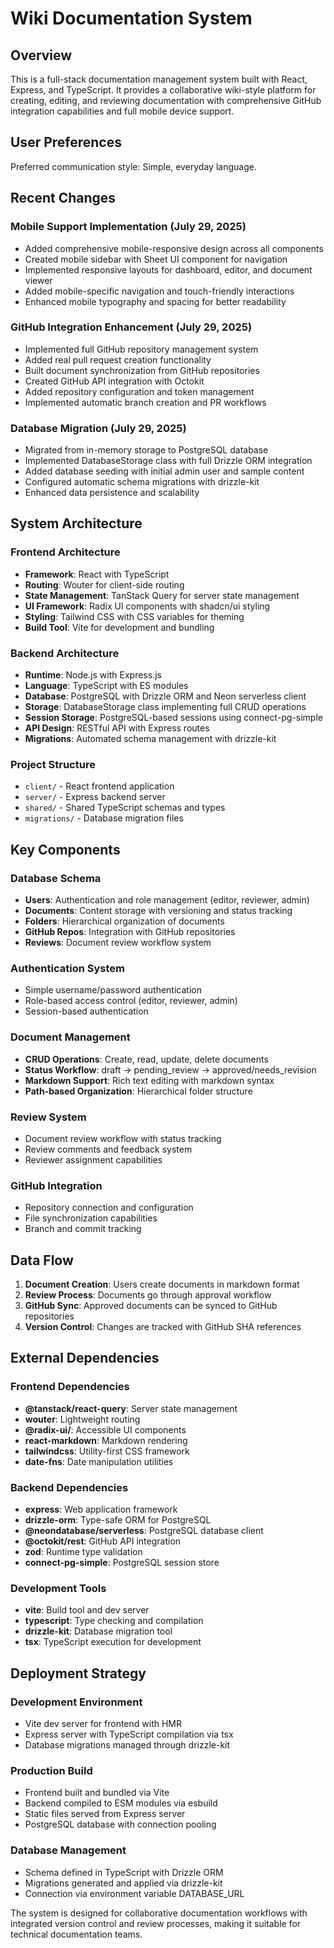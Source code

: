 # Wiki Documentation System

## Overview

This is a full-stack documentation management system built with React, Express, and TypeScript. It provides a collaborative wiki-style platform for creating, editing, and reviewing documentation with comprehensive GitHub integration capabilities and full mobile device support.

## User Preferences

Preferred communication style: Simple, everyday language.

## Recent Changes

### Mobile Support Implementation (July 29, 2025)
- Added comprehensive mobile-responsive design across all components
- Created mobile sidebar with Sheet UI component for navigation
- Implemented responsive layouts for dashboard, editor, and document viewer
- Added mobile-specific navigation and touch-friendly interactions
- Enhanced mobile typography and spacing for better readability

### GitHub Integration Enhancement (July 29, 2025)
- Implemented full GitHub repository management system
- Added real pull request creation functionality
- Built document synchronization from GitHub repositories
- Created GitHub API integration with Octokit
- Added repository configuration and token management
- Implemented automatic branch creation and PR workflows

### Database Migration (July 29, 2025)
- Migrated from in-memory storage to PostgreSQL database
- Implemented DatabaseStorage class with full Drizzle ORM integration
- Added database seeding with initial admin user and sample content
- Configured automatic schema migrations with drizzle-kit
- Enhanced data persistence and scalability

## System Architecture

### Frontend Architecture
- **Framework**: React with TypeScript
- **Routing**: Wouter for client-side routing
- **State Management**: TanStack Query for server state management
- **UI Framework**: Radix UI components with shadcn/ui styling
- **Styling**: Tailwind CSS with CSS variables for theming
- **Build Tool**: Vite for development and bundling

### Backend Architecture
- **Runtime**: Node.js with Express.js
- **Language**: TypeScript with ES modules
- **Database**: PostgreSQL with Drizzle ORM and Neon serverless client
- **Storage**: DatabaseStorage class implementing full CRUD operations
- **Session Storage**: PostgreSQL-based sessions using connect-pg-simple
- **API Design**: RESTful API with Express routes
- **Migrations**: Automated schema management with drizzle-kit

### Project Structure
- `client/` - React frontend application
- `server/` - Express backend server
- `shared/` - Shared TypeScript schemas and types
- `migrations/` - Database migration files

## Key Components

### Database Schema
- **Users**: Authentication and role management (editor, reviewer, admin)
- **Documents**: Content storage with versioning and status tracking
- **Folders**: Hierarchical organization of documents
- **GitHub Repos**: Integration with GitHub repositories
- **Reviews**: Document review workflow system

### Authentication System
- Simple username/password authentication
- Role-based access control (editor, reviewer, admin)
- Session-based authentication

### Document Management
- **CRUD Operations**: Create, read, update, delete documents
- **Status Workflow**: draft → pending_review → approved/needs_revision
- **Markdown Support**: Rich text editing with markdown syntax
- **Path-based Organization**: Hierarchical folder structure

### Review System
- Document review workflow with status tracking
- Review comments and feedback system
- Reviewer assignment capabilities

### GitHub Integration
- Repository connection and configuration
- File synchronization capabilities
- Branch and commit tracking

## Data Flow

1. **Document Creation**: Users create documents in markdown format
2. **Review Process**: Documents go through approval workflow
3. **GitHub Sync**: Approved documents can be synced to GitHub repositories
4. **Version Control**: Changes are tracked with GitHub SHA references

## External Dependencies

### Frontend Dependencies
- **@tanstack/react-query**: Server state management
- **wouter**: Lightweight routing
- **@radix-ui/**: Accessible UI components
- **react-markdown**: Markdown rendering
- **tailwindcss**: Utility-first CSS framework
- **date-fns**: Date manipulation utilities

### Backend Dependencies
- **express**: Web application framework
- **drizzle-orm**: Type-safe ORM for PostgreSQL
- **@neondatabase/serverless**: PostgreSQL database client
- **@octokit/rest**: GitHub API integration
- **zod**: Runtime type validation
- **connect-pg-simple**: PostgreSQL session store

### Development Tools
- **vite**: Build tool and dev server
- **typescript**: Type checking and compilation
- **drizzle-kit**: Database migration tool
- **tsx**: TypeScript execution for development

## Deployment Strategy

### Development Environment
- Vite dev server for frontend with HMR
- Express server with TypeScript compilation via tsx
- Database migrations managed through drizzle-kit

### Production Build
- Frontend built and bundled via Vite
- Backend compiled to ESM modules via esbuild
- Static files served from Express server
- PostgreSQL database with connection pooling

### Database Management
- Schema defined in TypeScript with Drizzle ORM
- Migrations generated and applied via drizzle-kit
- Connection via environment variable DATABASE_URL

The system is designed for collaborative documentation workflows with integrated version control and review processes, making it suitable for technical documentation teams.